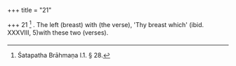 +++
title = "21"

+++
21 [^8] . The left (breast) with (the verse), 'Thy breast which' (ibid. XXXVIII, 5)with these two (verses).


[^8]:  Śatapatha Brāhmaṇa l.1. § 28.
